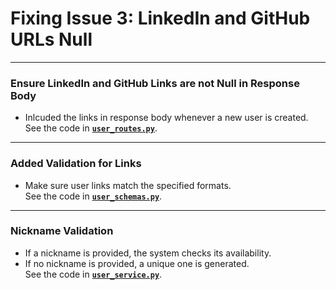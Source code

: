 # Fixing Issue 3: LinkedIn and GitHub URLs Null
***

### **Ensure LinkedIn and GitHub Links are not Null in Response Body**
- Inlcuded the links in response body whenever a new user is created.  
  See the code in [**`user_routes.py`**](https://github.com/digitalburritos/hw10_event_manager/blob/main/app/routers/user_routes.py#L156-L173).

---

### **Added Validation for Links**
- Make sure user links match the specified formats.  
  See the code in [**`user_schemas.py`**](https://github.com/digitalburritos/hw10_event_manager/blob/main/app/schemas/user_schemas.py#L24-L54).

---

### **Nickname Validation**
- If a nickname is provided, the system checks its availability.  
- If no nickname is provided, a unique one is generated.  
  See the code in [**`user_service.py`**](https://github.com/digitalburritos/hw10_event_manager/blob/main/app/services/user_service.py#L70-L87).

